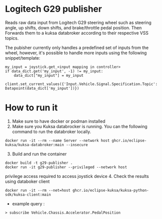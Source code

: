 # Logitech G29 publisher

Reads raw data input from Logitech G29 steering wheel such as steering angle, up shifts, down shifts, and brake/throttle pedal position. Then Forwards them to a kuksa databroker according to their respective VSS topics.

The pubisher currently only handles a predefined set of inputs from the wheel, however, it's possible to handle more inputs using the following snippet/template:

```
my_input = joystick.get_<input mapping in controller>
if data_dict.get('my_input', -1) != my_input:
    data_dict["my_input"] = my_input
    client.set_current_values({'Input.Vehicle.Signal.Specification.Topic': Datapoint(data_dict['my_input'])})
```

# How to run it

1. Make sure to have docker or podman installed
2. Make sure you Kuksa databrocker is running. You can the following command to run the databroker locally.

```
docker run -it --rm --name Server --network host ghcr.io/eclipse-kuksa/kuksa-databroker:main --insecure
```

3. Build and run the container

```
docker build -t g29-publisher .
docker run -it g29-publisher --privileged --network host
```
privilege access required to access joystick device
4. Check the results using databoker client

```
docker run -it --rm --net=host ghcr.io/eclipse-kuksa/kuksa-python-sdk/kuksa-client:main
```
- example query :

```
> subscribe Vehicle.Chassis.Accelerator.PedalPosition
```
